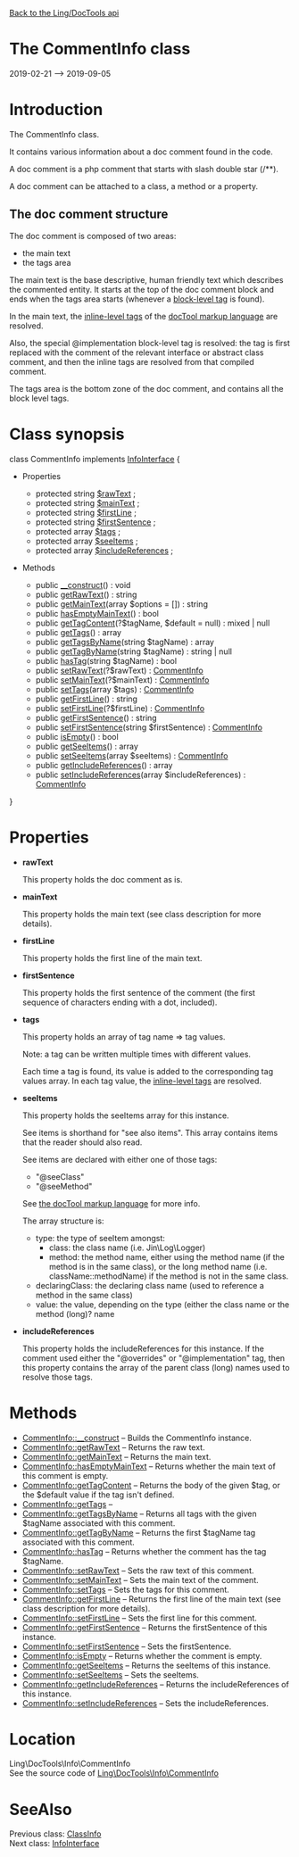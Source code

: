 [Back to the Ling/DocTools api](https://github.com/lingtalfi/DocTools/blob/master/doc/api/Ling/DocTools.md)



The CommentInfo class
================
2019-02-21 --> 2019-09-05






Introduction
============

The CommentInfo class.

It contains various information about a doc comment found in the code.

A doc comment is a php comment that starts with slash double star (/**).

A doc comment can be attached to a class, a method or a property.


The doc comment structure
--------------------

The doc comment is composed of two areas:

- the main text
- the tags area


The main text is the base descriptive, human friendly text which describes the commented entity.
It starts at the top of the doc comment block and ends when the tags area
starts (whenever a [block-level tag](https://github.com/lingtalfi/DocTools/blob/master/doc/pages/doctool-markup-language.md#block-level-tags) is found).

In the main text, the [inline-level tags](https://github.com/lingtalfi/DocTools/blob/master/doc/pages/doctool-markup-language.md#inline-functions) of the [docTool markup language](https://github.com/lingtalfi/DocTools/blob/master/doc/pages/doctool-markup-language.md) are resolved.

Also, the special @implementation block-level tag is resolved: the tag is first replaced with the
comment of the relevant interface or abstract class comment, and then the inline tags are resolved
from that compiled comment.


The tags area is the bottom zone of the doc comment, and contains all the block level tags.



Class synopsis
==============


class <span class="pl-k">CommentInfo</span> implements [InfoInterface](https://github.com/lingtalfi/DocTools/blob/master/doc/api/Ling/DocTools/Info/InfoInterface.md) {

- Properties
    - protected string [$rawText](#property-rawText) ;
    - protected string [$mainText](#property-mainText) ;
    - protected string [$firstLine](#property-firstLine) ;
    - protected string [$firstSentence](#property-firstSentence) ;
    - protected array [$tags](#property-tags) ;
    - protected array [$seeItems](#property-seeItems) ;
    - protected array [$includeReferences](#property-includeReferences) ;

- Methods
    - public [__construct](https://github.com/lingtalfi/DocTools/blob/master/doc/api/Ling/DocTools/Info/CommentInfo/__construct.md)() : void
    - public [getRawText](https://github.com/lingtalfi/DocTools/blob/master/doc/api/Ling/DocTools/Info/CommentInfo/getRawText.md)() : string
    - public [getMainText](https://github.com/lingtalfi/DocTools/blob/master/doc/api/Ling/DocTools/Info/CommentInfo/getMainText.md)(array $options = []) : string
    - public [hasEmptyMainText](https://github.com/lingtalfi/DocTools/blob/master/doc/api/Ling/DocTools/Info/CommentInfo/hasEmptyMainText.md)() : bool
    - public [getTagContent](https://github.com/lingtalfi/DocTools/blob/master/doc/api/Ling/DocTools/Info/CommentInfo/getTagContent.md)(?$tagName, $default = null) : mixed | null
    - public [getTags](https://github.com/lingtalfi/DocTools/blob/master/doc/api/Ling/DocTools/Info/CommentInfo/getTags.md)() : array
    - public [getTagsByName](https://github.com/lingtalfi/DocTools/blob/master/doc/api/Ling/DocTools/Info/CommentInfo/getTagsByName.md)(string $tagName) : array
    - public [getTagByName](https://github.com/lingtalfi/DocTools/blob/master/doc/api/Ling/DocTools/Info/CommentInfo/getTagByName.md)(string $tagName) : string | null
    - public [hasTag](https://github.com/lingtalfi/DocTools/blob/master/doc/api/Ling/DocTools/Info/CommentInfo/hasTag.md)(string $tagName) : bool
    - public [setRawText](https://github.com/lingtalfi/DocTools/blob/master/doc/api/Ling/DocTools/Info/CommentInfo/setRawText.md)(?$rawText) : [CommentInfo](https://github.com/lingtalfi/DocTools/blob/master/doc/api/Ling/DocTools/Info/CommentInfo.md)
    - public [setMainText](https://github.com/lingtalfi/DocTools/blob/master/doc/api/Ling/DocTools/Info/CommentInfo/setMainText.md)(?$mainText) : [CommentInfo](https://github.com/lingtalfi/DocTools/blob/master/doc/api/Ling/DocTools/Info/CommentInfo.md)
    - public [setTags](https://github.com/lingtalfi/DocTools/blob/master/doc/api/Ling/DocTools/Info/CommentInfo/setTags.md)(array $tags) : [CommentInfo](https://github.com/lingtalfi/DocTools/blob/master/doc/api/Ling/DocTools/Info/CommentInfo.md)
    - public [getFirstLine](https://github.com/lingtalfi/DocTools/blob/master/doc/api/Ling/DocTools/Info/CommentInfo/getFirstLine.md)() : string
    - public [setFirstLine](https://github.com/lingtalfi/DocTools/blob/master/doc/api/Ling/DocTools/Info/CommentInfo/setFirstLine.md)(?$firstLine) : [CommentInfo](https://github.com/lingtalfi/DocTools/blob/master/doc/api/Ling/DocTools/Info/CommentInfo.md)
    - public [getFirstSentence](https://github.com/lingtalfi/DocTools/blob/master/doc/api/Ling/DocTools/Info/CommentInfo/getFirstSentence.md)() : string
    - public [setFirstSentence](https://github.com/lingtalfi/DocTools/blob/master/doc/api/Ling/DocTools/Info/CommentInfo/setFirstSentence.md)(string $firstSentence) : [CommentInfo](https://github.com/lingtalfi/DocTools/blob/master/doc/api/Ling/DocTools/Info/CommentInfo.md)
    - public [isEmpty](https://github.com/lingtalfi/DocTools/blob/master/doc/api/Ling/DocTools/Info/CommentInfo/isEmpty.md)() : bool
    - public [getSeeItems](https://github.com/lingtalfi/DocTools/blob/master/doc/api/Ling/DocTools/Info/CommentInfo/getSeeItems.md)() : array
    - public [setSeeItems](https://github.com/lingtalfi/DocTools/blob/master/doc/api/Ling/DocTools/Info/CommentInfo/setSeeItems.md)(array $seeItems) : [CommentInfo](https://github.com/lingtalfi/DocTools/blob/master/doc/api/Ling/DocTools/Info/CommentInfo.md)
    - public [getIncludeReferences](https://github.com/lingtalfi/DocTools/blob/master/doc/api/Ling/DocTools/Info/CommentInfo/getIncludeReferences.md)() : array
    - public [setIncludeReferences](https://github.com/lingtalfi/DocTools/blob/master/doc/api/Ling/DocTools/Info/CommentInfo/setIncludeReferences.md)(array $includeReferences) : [CommentInfo](https://github.com/lingtalfi/DocTools/blob/master/doc/api/Ling/DocTools/Info/CommentInfo.md)

}




Properties
=============

- <span id="property-rawText"><b>rawText</b></span>

    This property holds the doc comment as is.
    
    

- <span id="property-mainText"><b>mainText</b></span>

    This property holds the main text (see class description for more details).
    
    

- <span id="property-firstLine"><b>firstLine</b></span>

    This property holds the first line of the main text.
    
    

- <span id="property-firstSentence"><b>firstSentence</b></span>

    This property holds the first sentence of the comment (the first sequence of characters ending with a dot, included).
    
    

- <span id="property-tags"><b>tags</b></span>

    This property holds an array of tag name => tag values.
    
    Note: a tag can be written multiple times with different values.
    
    Each time a tag is found, its value is added to the corresponding tag values array.
    In each tag value, the [inline-level tags](https://github.com/lingtalfi/DocTools/blob/master/doc/pages/doctool-markup-language.md#inline-functions) are resolved.
    
    

- <span id="property-seeItems"><b>seeItems</b></span>

    This property holds the seeItems array for this instance.
    
    See items is shorthand for "see also items".
    This array contains items that the reader should also read.
    
    See items are declared with either one of those tags:
    - "@seeClass"
    - "@seeMethod"
    
    See [the docTool markup language](https://github.com/lingtalfi/DocTools/blob/master/doc/pages/doctool-markup-language.md) for more info.
    
    
    The array structure is:
    
    - type: the type of seeItem amongst:
         - class: the class name (i.e. Jin\Log\Logger)
         - method: the method name, either using the method name (if the method is in the same class), or the
                 long method name (i.e. className::methodName) if the method is not in the same class.
    - declaringClass: the declaring class name (used to reference a method in the same class)
    - value: the value, depending on the type (either the class name or the method (long)? name
    
    

- <span id="property-includeReferences"><b>includeReferences</b></span>

    This property holds the includeReferences for this instance.
    If the comment used either the "@overrides" or "@implementation" tag,
    then this property contains the array of the parent class (long) names used to resolve those tags.
    
    



Methods
==============

- [CommentInfo::__construct](https://github.com/lingtalfi/DocTools/blob/master/doc/api/Ling/DocTools/Info/CommentInfo/__construct.md) &ndash; Builds the CommentInfo instance.
- [CommentInfo::getRawText](https://github.com/lingtalfi/DocTools/blob/master/doc/api/Ling/DocTools/Info/CommentInfo/getRawText.md) &ndash; Returns the raw text.
- [CommentInfo::getMainText](https://github.com/lingtalfi/DocTools/blob/master/doc/api/Ling/DocTools/Info/CommentInfo/getMainText.md) &ndash; Returns the main text.
- [CommentInfo::hasEmptyMainText](https://github.com/lingtalfi/DocTools/blob/master/doc/api/Ling/DocTools/Info/CommentInfo/hasEmptyMainText.md) &ndash; Returns whether the main text of this comment is empty.
- [CommentInfo::getTagContent](https://github.com/lingtalfi/DocTools/blob/master/doc/api/Ling/DocTools/Info/CommentInfo/getTagContent.md) &ndash; Returns the body of the given $tag, or the $default value if the tag isn't defined.
- [CommentInfo::getTags](https://github.com/lingtalfi/DocTools/blob/master/doc/api/Ling/DocTools/Info/CommentInfo/getTags.md) &ndash; 
- [CommentInfo::getTagsByName](https://github.com/lingtalfi/DocTools/blob/master/doc/api/Ling/DocTools/Info/CommentInfo/getTagsByName.md) &ndash; Returns all tags with the given $tagName associated with this comment.
- [CommentInfo::getTagByName](https://github.com/lingtalfi/DocTools/blob/master/doc/api/Ling/DocTools/Info/CommentInfo/getTagByName.md) &ndash; Returns the first $tagName tag associated with this comment.
- [CommentInfo::hasTag](https://github.com/lingtalfi/DocTools/blob/master/doc/api/Ling/DocTools/Info/CommentInfo/hasTag.md) &ndash; Returns whether the comment has the tag $tagName.
- [CommentInfo::setRawText](https://github.com/lingtalfi/DocTools/blob/master/doc/api/Ling/DocTools/Info/CommentInfo/setRawText.md) &ndash; Sets the raw text of this comment.
- [CommentInfo::setMainText](https://github.com/lingtalfi/DocTools/blob/master/doc/api/Ling/DocTools/Info/CommentInfo/setMainText.md) &ndash; Sets the main text of the comment.
- [CommentInfo::setTags](https://github.com/lingtalfi/DocTools/blob/master/doc/api/Ling/DocTools/Info/CommentInfo/setTags.md) &ndash; Sets the tags for this comment.
- [CommentInfo::getFirstLine](https://github.com/lingtalfi/DocTools/blob/master/doc/api/Ling/DocTools/Info/CommentInfo/getFirstLine.md) &ndash; Returns the first line of the main text (see class description for more details).
- [CommentInfo::setFirstLine](https://github.com/lingtalfi/DocTools/blob/master/doc/api/Ling/DocTools/Info/CommentInfo/setFirstLine.md) &ndash; Sets the first line for this comment.
- [CommentInfo::getFirstSentence](https://github.com/lingtalfi/DocTools/blob/master/doc/api/Ling/DocTools/Info/CommentInfo/getFirstSentence.md) &ndash; Returns the firstSentence of this instance.
- [CommentInfo::setFirstSentence](https://github.com/lingtalfi/DocTools/blob/master/doc/api/Ling/DocTools/Info/CommentInfo/setFirstSentence.md) &ndash; Sets the firstSentence.
- [CommentInfo::isEmpty](https://github.com/lingtalfi/DocTools/blob/master/doc/api/Ling/DocTools/Info/CommentInfo/isEmpty.md) &ndash; Returns whether the comment is empty.
- [CommentInfo::getSeeItems](https://github.com/lingtalfi/DocTools/blob/master/doc/api/Ling/DocTools/Info/CommentInfo/getSeeItems.md) &ndash; Returns the seeItems of this instance.
- [CommentInfo::setSeeItems](https://github.com/lingtalfi/DocTools/blob/master/doc/api/Ling/DocTools/Info/CommentInfo/setSeeItems.md) &ndash; Sets the seeItems.
- [CommentInfo::getIncludeReferences](https://github.com/lingtalfi/DocTools/blob/master/doc/api/Ling/DocTools/Info/CommentInfo/getIncludeReferences.md) &ndash; Returns the includeReferences of this instance.
- [CommentInfo::setIncludeReferences](https://github.com/lingtalfi/DocTools/blob/master/doc/api/Ling/DocTools/Info/CommentInfo/setIncludeReferences.md) &ndash; Sets the includeReferences.





Location
=============
Ling\DocTools\Info\CommentInfo<br>
See the source code of [Ling\DocTools\Info\CommentInfo](https://github.com/lingtalfi/DocTools/blob/master/Info/CommentInfo.php)



SeeAlso
==============
Previous class: [ClassInfo](https://github.com/lingtalfi/DocTools/blob/master/doc/api/Ling/DocTools/Info/ClassInfo.md)<br>Next class: [InfoInterface](https://github.com/lingtalfi/DocTools/blob/master/doc/api/Ling/DocTools/Info/InfoInterface.md)<br>
